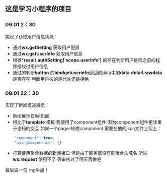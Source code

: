 ## 这是学习小程序的项目

### 09.01 2：30

实现了获取用户信息功能：
+ 通过**wx.getSetting** 获取用户配置
+ 通过**wx.getUserInfo** 获取用户信息
+ 根据***result.authSetting['scope.userInfo']** 的存在判断用户是否之前向程序授权过用户信息
+ 通过的判断**button** 的**bindgetuserinfo**返回的data中的**data.detail.rawdata**是否存在 判断用户按的是允许还是拒绝

### 09.01 22：30
实现了新闻概述展示：
+ 新闻展示在list页面
+ 相比于**template** 模板 我使用了component组件 因为component组件更注重于逻辑的交互 如果一个pages转成component 需要在他的json文件上写上：
```JavaScript
    "component": true,
    "usingComponents": {}
```
+ 打算使用聚合数据的新闻接口 但是由于服务器没有配置合法域名 所以**wx.request** 使用不了 等审核过了明天再做吧

最后说一句 rng牛逼！